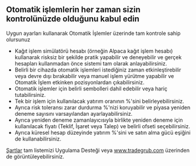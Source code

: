## Otomatik işlemlerin her zaman sizin kontrolünüzde olduğunu kabul edin

Uygun ayarları kullanarak Otomatik İşlemler üzerinde tam kontrole sahip olursunuz
- Kağıt işlem simülatörü hesabı (örneğin Alpaca kağıt işlem hesabı) kullanarak risksiz bir şekilde pratik yapabilir ve deneyebilir ve gerçek hesapları kullanmadan önce sistemi tam olarak anlayabilirsiniz.
- Belirli bir cihazda otomatik işlemleri istediğiniz zaman etkinleştirebilir veya devre dışı bırakabilir veya manuel işlem yürütme yapabilir ve Otomatik İşlem etkinken pozisyonlardan çıkabilirsiniz.
- Otomatik işlemler için belirli sembolleri dahil edebilir veya hariç tutabilirsiniz.
- Tek bir işlem için kullanılacak yatırım oranının %'sini belirleyebilirsiniz.
- Ayrıca risk toleransı zarar durdurma %'nizi koruyabilir ve piyasa yeniden deneme sayısını varsayılandan ayarlayabilirsiniz.
- Ayrıca yeniden deneme zamanlayıcısıyla birlikte yeniden deneme için kullanılacak fiyatı (Teklif, İşaret veya Talep) ve belirli ofseti seçebilirsiniz.
- Ayrıca küresel hesap düzeyinde yatırım %'sini ve satın alma gücü eşiğini de kullanabilirsiniz.

[Şartlar](https://tradegrub.com/terms) tam listemizi Uygulama Desteği veya www.tradegrub.com üzerinden de görüntüleyebilirsiniz.
